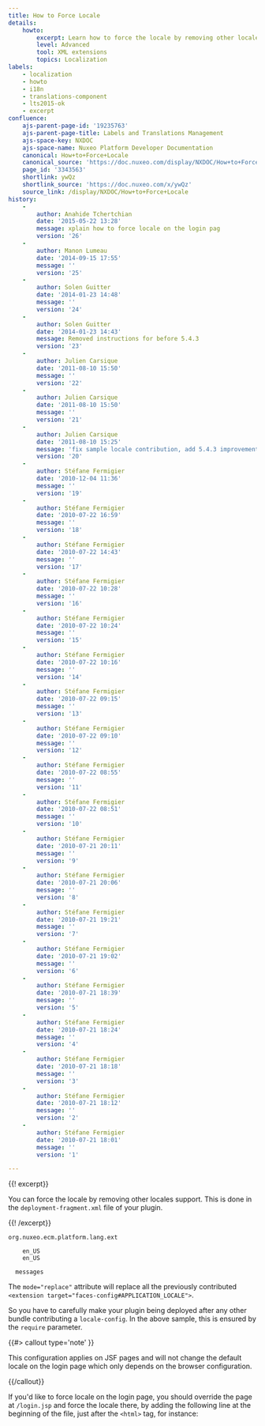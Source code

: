 ```yaml
---
title: How to Force Locale
details:
    howto:
        excerpt: Learn how to force the locale by removing other locales support
        level: Advanced
        tool: XML extensions
        topics: Localization
labels:
    - localization
    - howto
    - i18n
    - translations-component
    - lts2015-ok
    - excerpt
confluence:
    ajs-parent-page-id: '19235763'
    ajs-parent-page-title: Labels and Translations Management
    ajs-space-key: NXDOC
    ajs-space-name: Nuxeo Platform Developer Documentation
    canonical: How+to+Force+Locale
    canonical_source: 'https://doc.nuxeo.com/display/NXDOC/How+to+Force+Locale'
    page_id: '3343563'
    shortlink: ywQz
    shortlink_source: 'https://doc.nuxeo.com/x/ywQz'
    source_link: /display/NXDOC/How+to+Force+Locale
history:
    - 
        author: Anahide Tchertchian
        date: '2015-05-22 13:28'
        message: xplain how to force locale on the login pag
        version: '26'
    - 
        author: Manon Lumeau
        date: '2014-09-15 17:55'
        message: ''
        version: '25'
    - 
        author: Solen Guitter
        date: '2014-01-23 14:48'
        message: ''
        version: '24'
    - 
        author: Solen Guitter
        date: '2014-01-23 14:43'
        message: Removed instructions for before 5.4.3
        version: '23'
    - 
        author: Julien Carsique
        date: '2011-08-10 15:50'
        message: ''
        version: '22'
    - 
        author: Julien Carsique
        date: '2011-08-10 15:50'
        message: ''
        version: '21'
    - 
        author: Julien Carsique
        date: '2011-08-10 15:25'
        message: 'fix sample locale contribution, add 5.4.3 improvement (NXP-7353)'
        version: '20'
    - 
        author: Stéfane Fermigier
        date: '2010-12-04 11:36'
        message: ''
        version: '19'
    - 
        author: Stéfane Fermigier
        date: '2010-07-22 16:59'
        message: ''
        version: '18'
    - 
        author: Stéfane Fermigier
        date: '2010-07-22 14:43'
        message: ''
        version: '17'
    - 
        author: Stéfane Fermigier
        date: '2010-07-22 10:28'
        message: ''
        version: '16'
    - 
        author: Stéfane Fermigier
        date: '2010-07-22 10:24'
        message: ''
        version: '15'
    - 
        author: Stéfane Fermigier
        date: '2010-07-22 10:16'
        message: ''
        version: '14'
    - 
        author: Stéfane Fermigier
        date: '2010-07-22 09:15'
        message: ''
        version: '13'
    - 
        author: Stéfane Fermigier
        date: '2010-07-22 09:10'
        message: ''
        version: '12'
    - 
        author: Stéfane Fermigier
        date: '2010-07-22 08:55'
        message: ''
        version: '11'
    - 
        author: Stéfane Fermigier
        date: '2010-07-22 08:51'
        message: ''
        version: '10'
    - 
        author: Stéfane Fermigier
        date: '2010-07-21 20:11'
        message: ''
        version: '9'
    - 
        author: Stéfane Fermigier
        date: '2010-07-21 20:06'
        message: ''
        version: '8'
    - 
        author: Stéfane Fermigier
        date: '2010-07-21 19:21'
        message: ''
        version: '7'
    - 
        author: Stéfane Fermigier
        date: '2010-07-21 19:02'
        message: ''
        version: '6'
    - 
        author: Stéfane Fermigier
        date: '2010-07-21 18:39'
        message: ''
        version: '5'
    - 
        author: Stéfane Fermigier
        date: '2010-07-21 18:24'
        message: ''
        version: '4'
    - 
        author: Stéfane Fermigier
        date: '2010-07-21 18:18'
        message: ''
        version: '3'
    - 
        author: Stéfane Fermigier
        date: '2010-07-21 18:12'
        message: ''
        version: '2'
    - 
        author: Stéfane Fermigier
        date: '2010-07-21 18:01'
        message: ''
        version: '1'

---
```

{{! excerpt}}

You can force the locale by removing other locales support. This is done in the&nbsp;`deployment-fragment.xml`&nbsp;file of your plugin.

{{! /excerpt}}

```
org.nuxeo.ecm.platform.lang.ext

    en_US
    en_US

  messages

```

The `mode="replace"` attribute will replace all the previously contributed `<extension target="faces-config#APPLICATION_LOCALE">`.

So you have to carefully make your plugin being deployed after any other bundle contributing a `locale-config`. In the above sample, this is ensured by the `require` parameter.

{{#> callout type='note' }}

This configuration applies on JSF pages and will not change the default locale on the login page which only depends on the browser configuration.

{{/callout}}

If you'd like to force locale on the login page, you should override the page at `/login.jsp` and force the locale there, by adding the following line at the beginning of the file, just after the `<html>` tag, for instance:

```

```